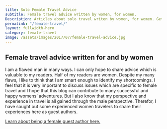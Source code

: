 ```yaml
---
title: Solo Female Travel Advice
subtitle: Female travel advice written by women, for women.
Description: Articles about solo travel writen by women, for women. Get tips and tricks about solo female travel from women who have been all around the world.
permalink: "/female-travel/"
layout: fullwidth-hero
category: female-travel
image: /assets/images/2017/07/female-travel-advice.jpg
---
```


## Female travel advice written for and by women

I am a flawed man in many ways. I can only hope to share advice which is valuable to my readers. Half of my readers are women. Despite my many flaws, I like to think that I am smart enough to identify my shortcomings. I feel that it is very important to discuss issues which are specific to female travel and I hope that this blog can contribute to many successful and happy womens’ adventures. But I also know that my perspective and experience in travel is all gained through the male perspective. Therefor, I have sought out some experienced women travelers to share their experiences here as guest authors.

[Learn about being a female guest author here.](/guest-author-women/)
